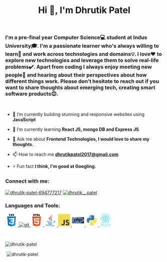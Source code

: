 <h1 align="center">Hi 👋, I'm Dhrutik Patel</h1>
<br>
<h3 align="left">I'm a pre-final year Computer Science💻 student at Indus University🎓. I'm a passionate learner who's always willing to learn📖 and work across technologies and domains💡. I love❤️ to explore new technologies and leverage them to solve real-life problems✔️. Apart from coding I always enjoy meeting new people👬 and hearing about their perspectives about how different things work. Please don’t hesitate to reach out if you want to share thoughts about emerging tech, creating smart software products😊.</h3>
<br>

- 🔭 I’m currently building stunning and responsive websites using **JavaScript**

- 🌱 I’m currently learning **React JS, mongo DB and Express JS**

- 💬 Ask me about **Frontend Technologies, I would love to share my thoughts.**

- 📫 How to reach me **dhrutikpatel2017@gmail.com**

- ⚡ Fun fact **I think, I'm good at Googling.**

<h3 align="left">Connect with me:</h3>
<p align="left">
<a href="https://linkedin.com/in/dhrutik-patel-694777217" target="blank"><img align="center" src="https://raw.githubusercontent.com/rahuldkjain/github-profile-readme-generator/master/src/images/icons/Social/linked-in-alt.svg" alt="dhrutik-patel-694777217" height="30" width="40" /></a>
<a href="https://instagram.com/dhrutik._.patel" target="blank"><img align="center" src="https://raw.githubusercontent.com/rahuldkjain/github-profile-readme-generator/master/src/images/icons/Social/instagram.svg" alt="dhrutik._.patel" height="30" width="40" /></a>
</p>

<h3 align="left">Languages and Tools:</h3>
<p align="left"> <a href="https://www.w3schools.com/css/" target="_blank"> <img src="https://raw.githubusercontent.com/devicons/devicon/master/icons/css3/css3-original-wordmark.svg" alt="css3" width="40" height="40"/> </a> <a href="https://git-scm.com/" target="_blank"> <img src="https://www.vectorlogo.zone/logos/git-scm/git-scm-icon.svg" alt="git" width="40" height="40"/> </a> <a href="https://www.w3.org/html/" target="_blank"> <img src="https://raw.githubusercontent.com/devicons/devicon/master/icons/html5/html5-original-wordmark.svg" alt="html5" width="40" height="40"/> </a> <a href="https://www.java.com" target="_blank"> <img src="https://raw.githubusercontent.com/devicons/devicon/master/icons/java/java-original.svg" alt="java" width="40" height="40"/> </a> <a href="https://developer.mozilla.org/en-US/docs/Web/JavaScript" target="_blank"> <img src="https://raw.githubusercontent.com/devicons/devicon/master/icons/javascript/javascript-original.svg" alt="javascript" width="40" height="40"/> </a> <a href="https://www.php.net" target="_blank"> <img src="https://raw.githubusercontent.com/devicons/devicon/master/icons/php/php-original.svg" alt="php" width="40" height="40"/> </a> <a href="https://www.python.org" target="_blank"> <img src="https://raw.githubusercontent.com/devicons/devicon/master/icons/python/python-original.svg" alt="python" width="40" height="40"/> </a> <a href="https://reactjs.org/" target="_blank"> <img src="https://raw.githubusercontent.com/devicons/devicon/master/icons/react/react-original-wordmark.svg" alt="react" width="40" height="40"/> </a> </p>
<br>
<p><img align="left" src="https://github-readme-stats.vercel.app/api/top-langs?username=dhrutik-patel&show_icons=true&locale=en&layout=compact" alt="dhrutik-patel" /></p>
<br>
<p>&nbsp;<img align="center" src="https://github-readme-stats.vercel.app/api?username=dhrutik-patel&show_icons=true&locale=en" alt="dhrutik-patel" /></p>
